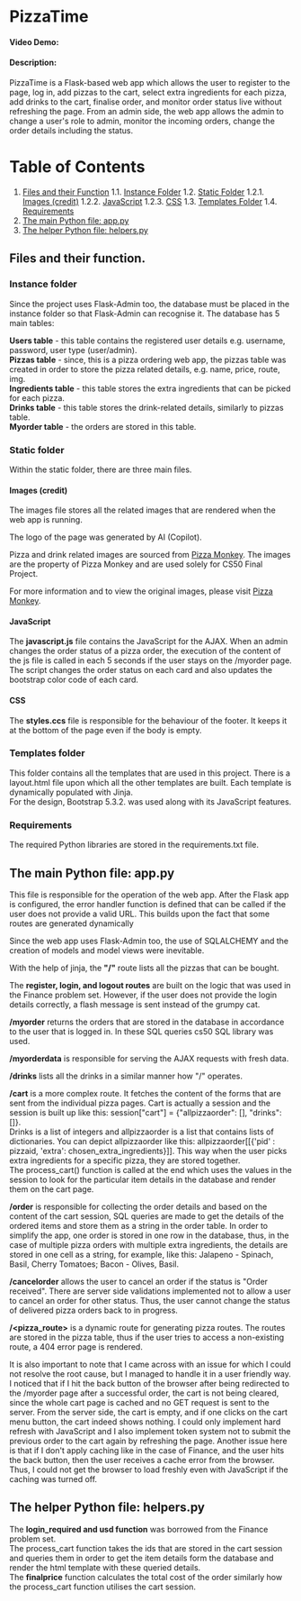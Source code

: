 # PizzaTime
#### Video Demo:  <URL HERE>
#### Description:
PizzaTime is a Flask-based web app which allows the user to register to the page, log in, add pizzas to the cart, select extra ingredients for each pizza, add drinks to the cart, finalise order, and monitor order status live without refreshing the page. 
From an admin side, the web app allows the admin to change a user's role to admin, monitor the incoming orders, change the order details including the status.

# Table of Contents

1. [Files and their Function](#files-and-their-function)
   1.1. [Instance Folder](#instance-folder)
   1.2. [Static Folder](#static-folder)
      1.2.1. [Images (credit)](#images-credit)
      1.2.2. [JavaScript](#javascript)
      1.2.3. [CSS](#css)
   1.3. [Templates Folder](#templates-folder)
   1.4. [Requirements](#requirements)
2. [The main Python file: app.py](#the-main-python-file-apppy)
3. [The helper Python file: helpers.py](#the-helper-python-file-helperspy)


## Files and their function.

### Instance folder
Since the project uses Flask-Admin too, the database must be placed in the instance folder so that Flask-Admin can recognise it. The database has 5 main tables:  
  
**Users table** - this table contains the registered user details e.g. username, password, user type (user/admin).  
**Pizzas table** - since, this is a pizza ordering web app, the pizzas table was created in order to store the pizza related details, e.g. name, price, route, img.  
**Ingredients table** - this table stores the extra ingredients that can be picked for each pizza.  
**Drinks table** - this table stores the drink-related details, similarly to pizzas table.  
**Myorder table** - the orders are stored in this table.  

### Static folder
Within the static folder, there are three main files.  
 
#### Images (credit)
The images file stores all the related images that are rendered when the web app is running. 

The logo of the page was generated by AI (Copilot).

Pizza and drink related images are sourced from [Pizza Monkey](https://szeged.pizzamonkey.hu/termekek/pizzak/normal-pizzak/#/). The images are the property of Pizza Monkey and are used solely for CS50 Final Project.

For more information and to view the original images, please visit [Pizza Monkey](https://szeged.pizzamonkey.hu/termekek/pizzak/normal-pizzak/#/).  

#### JavaScript
The **javascript.js** file contains the JavaScript for the AJAX. When an admin changes the order status of a pizza order, the execution of the content of the js file is called in each 5 seconds if the user stays on the /myorder page. The script changes the order status on each card and also updates the bootstrap color code of each card.

#### CSS
The **styles.ccs** file is responsible for the behaviour of the footer. It keeps it at the bottom of the page even if the body is empty.

### Templates folder
This folder contains all the templates that are used in this project. There is a layout.html file upon which all the other templates are built. Each template is dynamically populated with Jinja.  
For the design, Bootstrap 5.3.2. was used along with its JavaScript features.

### Requirements
The required Python libraries are stored in the requirements.txt file.

## The main Python file: app.py
This file is responsible for the operation of the web app. After the Flask app is configured, the error handler function is defined that can be called if the user does not provide a valid URL. This builds upon the fact that some routes are generated dynamically  

Since the web app uses Flask-Admin too, the use of SQLALCHEMY and the creation of models and model views were inevitable.
  
With the help of jinja, the **"/"** route lists all the pizzas that can be bought.  
  
The **register, login, and logout routes** are built on the logic that was used in the Finance problem set. However, if the user does not provide the login details correctly, a flash message is sent instead of the grumpy cat.
  
**/myorder** returns the orders that are stored in the database in accordance to the user that is logged in. In these SQL queries cs50 SQL library was used.   

**/myorderdata** is responsible for serving the AJAX requests with fresh data.  

**/drinks** lists all the drinks in a similar manner how "/" operates.  

**/cart** is a more complex route. It fetches the content of the forms that are sent from the individual pizza pages. Cart is actually a session and the session is built up like this: session["cart"] = {"allpizzaorder": [], "drinks": []}.  
Drinks is a list of integers and allpizzaorder is a list that contains lists of dictionaries. You can depict allpizzaorder like this: allpizzaorder[[{'pid' : pizzaid, 'extra': chosen_extra_ingredients}]]. This way when the user picks extra ingredients for a specific pizza, they are stored together.  
The process_cart() function is called at the end which uses the values in the session to look for the particular item details in the database and render them on the cart page.  

**/order** is responsible for collecting the order details and based on the content of the cart session, SQL queries are made to get the details of the ordered items and store them as a string in the order table. In order to simplify the app, one order is stored in one row in the database, thus, in the case of multiple pizza orders with multiple extra ingredients, the details are stored in one cell as a string, for example, like this: Jalapeno - Spinach, Basil, Cherry Tomatoes; Bacon - Olives, Basil.  

**/cancelorder** allows the user to cancel an order if the status is "Order received". There are server side validations implemented not to allow a user to cancel an order for other status. Thus, the user cannot change the status of delivered pizza orders back to in progress.  

**/<pizza_route>** is a dynamic route for generating pizza routes. The routes are stored in the pizza table, thus if the user tries to access a non-existing route, a 404 error page is rendered.  

It is also important to note that I came across with an issue for which I could not resolve the root cause, but I managed to handle it in a user friendly way. I noticed that if I hit the back button of the browser after being redirected to the /myorder page after a successful order, the cart is not being cleared, since the whole cart page is cached and no GET request is sent to the server. From the server side, the cart is empty, and if one clicks on the cart menu button, the cart indeed shows nothing. I could only implement hard refresh with JavaScript and I also implement token system not to submit the previous order to the cart again by refreshing the page. Another issue here is that if I don't apply caching like in the case of Finance, and the user hits the back button, then the user receives a cache error from the browser. Thus, I could not get the browser to load freshly even with JavaScript if the caching was turned off.

## The helper Python file: helpers.py
The **login_required and usd function** was borrowed from the Finance problem set.  
The process_cart function takes the ids that are stored in the cart session and queries them in order to get the item details form the database and render the html template with these queried details.  
The **finalprice** function calculates the total cost of the order similarly how the process_cart function utilises the cart session.